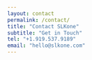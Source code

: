 ```yaml
---
layout: contact
permalink: /contact/
title: "Contact SLKone"
subtitle: "Get in Touch"
tel: "+1.919.537.9189"
email: "hello@slkone.com"
---
```

